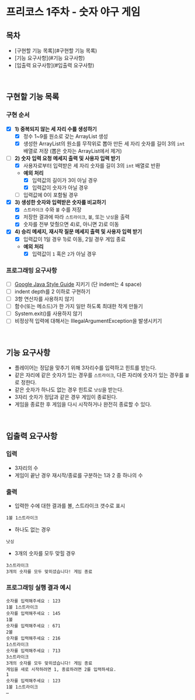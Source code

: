 # 프리코스 1주차 - 숫자 야구 게임


## 목차

* [구현할 기능 목록](#구현할 기능 목록)
* [기능 요구사항](#기능 요구사항)
* [입출력 요구사항](#입출력 요구사항)

<br>

## 구현할 기능 목록

### 구현 순서

* [x] **1) 중복되지 않는 세 자리 수를 생성하기**
  * [x]  정수 1~9를 원소로 갖는 ArrayList 생성
  * [x] 생성한 ArrayList의 원소를 무작위로 뽑아 만든 세 자리 숫자를 길이 3의 `int` 배열로 저장
    (뽑은 숫자는 ArrayList에서 제거)

* [ ] **2) 숫자 입력 요청 메세지 출력 및 사용자 입력 받기**
    * [x] 사용자로부터 입력받은 세 자리 숫자를 길이 3의 `int` 배열로 반환
    * **예외 처리**
      * [x] 입력값의 길이가 3이 아닐 경우
      * [x] 입력값이 숫자가 아닐 경우
  * [ ] 입력값에 0이 포함될 경우
    
* [x] **3) 생성한 숫자와 입력받은 숫자를 비교하기**
    * [x] `스트라이크` 수와 `볼` 수를 저장
    * [x] 저장한 결과에 따라 `스트라이크`, `볼`, 또는 `낫싱`을 출력
    * [x] 숫자를 전부 맞췄으면 4)로, 아니면 2)로 이동

* [x] **4) 승리 메세지, 재시작 질문 메세지 출력 및 사용자 입력 받기**
    * [x] 입력값이 1일 경우 1)로 이동, 2일 경우 게임 종료
      
    * **예외 처리**
        * [x] 입력값이 `1` 혹은 `2`가 아닐 경우

### 프로그래밍 요구사항

* [ ] [Google Java Style Guide](https://google.github.io/styleguide/javaguide.html) 지키기 (단 indent는 4 space)
* [ ] indent depth를 2 이하로 구현하기
* [ ] 3항 연산자를 사용하지 않기
* [ ] 함수(또는 메소드)가 한 가지 일만 하도록 최대한 작게 만들기
* [ ] System.exit()를 사용하지 않기
* [ ] 비정상적 입력에 대해서는 IllegalArgumentException을 발생시키기

<br>

## 기능 요구사항

- 플레이어는 정답을 맞추기 위해 3자리수를 입력하고 힌트를 받는다.
- 같은 자리에 같은 숫자가 있는 경우를 `스트라이크`, 다른 자리에 숫자가 있는 경우를 `볼`로 정한다.
- 같은 숫자가 하나도 없는 경우 힌트로 `낫싱`을 받는다.
- 3자리 숫자가 정답과 같은 경우 게임이 종료된다.
- 게임을 종료한 후 게임을 다시 시작하거나 완전히 종료할 수 있다.

<br>

## 입출력 요구사항
### 입력
- 3자리의 수
- 게임이 끝난 경우 재시작/종료를 구분하는 1과 2 중 하나의 수

### 출력
- 입력한 수에 대한 결과를 볼, 스트라이크 갯수로 표시
```
1볼 1스트라이크
```
- 하나도 없는 경우 
```
낫싱
```
- 3개의 숫자를 모두 맞힐 경우
```
3스트라이크
3개의 숫자를 모두 맞히셨습니다! 게임 종료
```

### 프로그래밍 실행 결과 예시
```
숫자를 입력해주세요 : 123
1볼 1스트라이크
숫자를 입력해주세요 : 145
1볼
숫자를 입력해주세요 : 671
2볼
숫자를 입력해주세요 : 216
1스트라이크
숫자를 입력해주세요 : 713
3스트라이크
3개의 숫자를 모두 맞히셨습니다! 게임 종료
게임을 새로 시작하려면 1, 종료하려면 2를 입력하세요.
1
숫자를 입력해주세요 : 123
1볼 1스트라이크
… 
```
